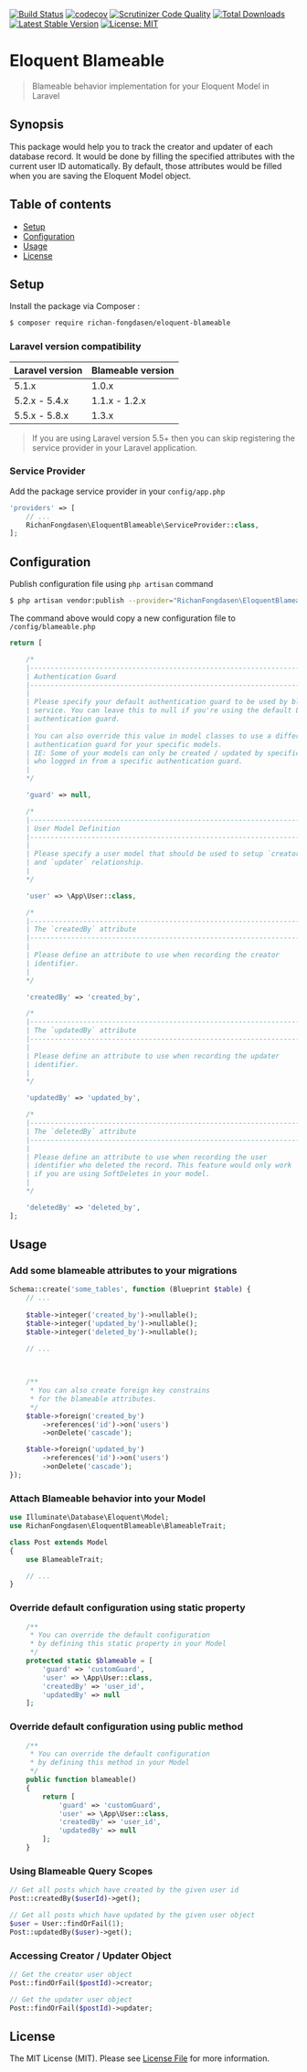 [![Build Status](https://travis-ci.org/richan-fongdasen/eloquent-blameable.svg?branch=master)](https://travis-ci.org/richan-fongdasen/eloquent-blameable) 
[![codecov](https://codecov.io/gh/richan-fongdasen/eloquent-blameable/branch/master/graph/badge.svg)](https://codecov.io/gh/richan-fongdasen/eloquent-blameable) 
[![Scrutinizer Code Quality](https://scrutinizer-ci.com/g/richan-fongdasen/eloquent-blameable/badges/quality-score.png?b=master)](https://scrutinizer-ci.com/g/richan-fongdasen/eloquent-blameable/?branch=master) 
[![Total Downloads](https://poser.pugx.org/richan-fongdasen/eloquent-blameable/d/total.svg)](https://packagist.org/packages/richan-fongdasen/eloquent-blameable) 
[![Latest Stable Version](https://poser.pugx.org/richan-fongdasen/eloquent-blameable/v/stable.svg)](https://packagist.org/packages/richan-fongdasen/eloquent-blameable) 
[![License: MIT](https://poser.pugx.org/laravel/framework/license.svg)](https://opensource.org/licenses/MIT) 

# Eloquent Blameable

> Blameable behavior implementation for your Eloquent Model in Laravel

## Synopsis

This package would help you to track the creator and updater of each database record. It would be done by filling the specified attributes with the current user ID automatically. By default, those attributes would be filled when you are saving the Eloquent Model object.

## Table of contents

* [Setup](#setup)
* [Configuration](#configuration)
* [Usage](#usage)
* [License](#license)

## Setup

Install the package via Composer :
```sh
$ composer require richan-fongdasen/eloquent-blameable
```

### Laravel version compatibility

 Laravel version   | Blameable version
:------------------|:-----------------
 5.1.x             | 1.0.x
 5.2.x - 5.4.x     | 1.1.x - 1.2.x
 5.5.x - 5.8.x     | 1.3.x

> If you are using Laravel version 5.5+ then you can skip registering the service provider in your Laravel application.

### Service Provider

Add the package service provider in your ``config/app.php``

```php
'providers' => [
    // ...
    RichanFongdasen\EloquentBlameable\ServiceProvider::class,
];
```

## Configuration

Publish configuration file using ``php artisan`` command

```sh
$ php artisan vendor:publish --provider="RichanFongdasen\EloquentBlameable\ServiceProvider"
```

The command above would copy a new configuration file to ``/config/blameable.php``

```php
return [

    /*
    |--------------------------------------------------------------------------
    | Authentication Guard
    |--------------------------------------------------------------------------
    |
    | Please specify your default authentication guard to be used by blameable
    | service. You can leave this to null if you're using the default Laravel
    | authentication guard.
    |
    | You can also override this value in model classes to use a different
    | authentication guard for your specific models.
    | IE: Some of your models can only be created / updated by specific users
    | who logged in from a specific authentication guard.
    |
    */

    'guard' => null,

    /*
    |--------------------------------------------------------------------------
    | User Model Definition
    |--------------------------------------------------------------------------
    |
    | Please specify a user model that should be used to setup `creator`
    | and `updater` relationship.
    |
    */

    'user' => \App\User::class,

    /*
    |--------------------------------------------------------------------------
    | The `createdBy` attribute
    |--------------------------------------------------------------------------
    |
    | Please define an attribute to use when recording the creator
    | identifier.
    |
    */

    'createdBy' => 'created_by',

    /*
    |--------------------------------------------------------------------------
    | The `updatedBy` attribute
    |--------------------------------------------------------------------------
    |
    | Please define an attribute to use when recording the updater
    | identifier.
    |
    */

    'updatedBy' => 'updated_by',

    /*
    |--------------------------------------------------------------------------
    | The `deletedBy` attribute
    |--------------------------------------------------------------------------
    |
    | Please define an attribute to use when recording the user
    | identifier who deleted the record. This feature would only work
    | if you are using SoftDeletes in your model.
    |
    */

    'deletedBy' => 'deleted_by',
];
```

## Usage

### Add some blameable attributes to your migrations

```php
Schema::create('some_tables', function (Blueprint $table) {
    // ...
    
    $table->integer('created_by')->nullable();
    $table->integer('updated_by')->nullable();
    $table->integer('deleted_by')->nullable();

    // ...
    

    
    /**
     * You can also create foreign key constrains
     * for the blameable attributes.
     */
    $table->foreign('created_by')
        ->references('id')->on('users')
        ->onDelete('cascade');

    $table->foreign('updated_by')
        ->references('id')->on('users')
        ->onDelete('cascade');
});
```

### Attach Blameable behavior into your Model

```php
use Illuminate\Database\Eloquent\Model;
use RichanFongdasen\EloquentBlameable\BlameableTrait;

class Post extends Model
{
    use BlameableTrait;

    // ...
}
```

### Override default configuration using static property

```php
    /**
     * You can override the default configuration
     * by defining this static property in your Model
     */
    protected static $blameable = [
        'guard' => 'customGuard',
        'user' => \App\User::class,
        'createdBy' => 'user_id',
        'updatedBy' => null
    ];
```

### Override default configuration using public method

```php
    /**
     * You can override the default configuration
     * by defining this method in your Model
     */
    public function blameable()
    {
        return [
            'guard' => 'customGuard',
            'user' => \App\User::class,
            'createdBy' => 'user_id',
            'updatedBy' => null
        ];
    }
```

### Using Blameable Query Scopes

```php
// Get all posts which have created by the given user id
Post::createdBy($userId)->get();

// Get all posts which have updated by the given user object
$user = User::findOrFail(1);
Post::updatedBy($user)->get();
```

### Accessing Creator / Updater Object

```php
// Get the creator user object
Post::findOrFail($postId)->creator;

// Get the updater user object
Post::findOrFail($postId)->updater;
```

## License

The MIT License (MIT). Please see [License File](LICENSE.md) for more information.
